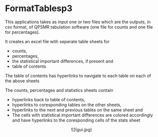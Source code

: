 # FormatTablesp3

This applications takes as input one or two files which are the outputs, in csv format, of QPSMR tabulation software (one file for counts and one file for percentages).

It creates an excel file with seperate table sheets for

- counts,
- percentages,
- the statistical important differences, if present and
- table of contents

The table of contents has hyperlinks to navigate to each table on each of the above sheets

The counts, percentages and statistics sheets contain

- hyperlinks back to table of contents,
- hyperlinks to coresponding tables on the other sheets,
- hyperlinks to the next and previous tables on the same sheet and
- The cells with statistical important differences are colored accordingly and have hyperlinks to the coresponding cells of the stats sheet
<p style="text-align:center">
![](gui.jpg)
</p>
